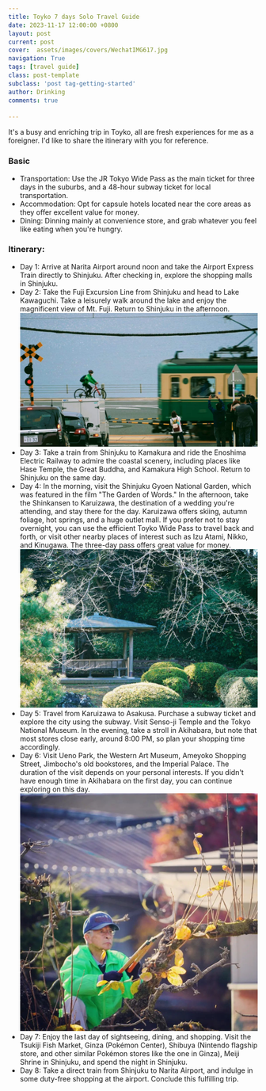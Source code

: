 ```yaml
---
title: Toyko 7 days Solo Travel Guide
date: 2023-11-17 12:00:00 +0800
layout: post
current: post
cover:  assets/images/covers/WechatIMG617.jpg
navigation: True
tags: [travel guide]
class: post-template
subclass: 'post tag-getting-started'
author: Drinking
comments: true

---
```


It's a busy and enriching trip in Toyko, all are fresh experiences for me as a foreigner. I'd like to share the itinerary with you for reference.

### Basic
- Transportation: Use the JR Tokyo Wide Pass as the main ticket for three days in the suburbs, and a 48-hour subway ticket for local transportation.
- Accommodation: Opt for capsule hotels located near the core areas as they offer excellent value for money.
- Dining: Dinning mainly at convenience store, and grab whatever you feel like eating when you're hungry.

### Itinerary:
- Day 1: Arrive at Narita Airport around noon and take the Airport Express Train directly to Shinjuku. After checking in, explore the shopping malls in Shinjuku.
- Day 2: Take the Fuji Excursion Line from Shinjuku and head to Lake Kawaguchi. Take a leisurely walk around the lake and enjoy the magnificent view of Mt. Fuji. Return to Shinjuku in the afternoon.
![Pic1](/assets/img/2023/55be68ff2d1c40f86fce56386a7839.jpg)
- Day 3: Take a train from Shinjuku to Kamakura and ride the Enoshima Electric Railway to admire the coastal scenery, including places like Hase Temple, the Great Buddha, and Kamakura High School. Return to Shinjuku on the same day.
- Day 4: In the morning, visit the Shinjuku Gyoen National Garden, which was featured in the film "The Garden of Words." In the afternoon, take the Shinkansen to Karuizawa, the destination of a wedding you're attending, and stay there for the day. Karuizawa offers skiing, autumn foliage, hot springs, and a huge outlet mall. If you prefer not to stay overnight, you can use the efficient Toyko Wide Pass to travel back and forth, or visit other nearby places of interest such as Izu Atami, Nikko, and Kinugawa. The three-day pass offers great value for money.
![Pic2](/assets/img/2023/65a3242274e123b4ef05921fcdd295.jpg)
- Day 5: Travel from Karuizawa to Asakusa. Purchase a subway ticket and explore the city using the subway. Visit Senso-ji Temple and the Tokyo National Museum. In the evening, take a stroll in Akihabara, but note that most stores close early, around 8:00 PM, so plan your shopping time accordingly.
- Day 6: Visit Ueno Park, the Western Art Museum, Ameyoko Shopping Street, Jimbocho's old bookstores, and the Imperial Palace. The duration of the visit depends on your personal interests. If you didn't have enough time in Akihabara on the first day, you can continue exploring on this day.
![Pic3](/assets/img/2023/persimmon.png)
- Day 7: Enjoy the last day of sightseeing, dining, and shopping. Visit the Tsukiji Fish Market, Ginza (Pokémon Center), Shibuya (Nintendo flagship store, and other similar Pokémon stores like the one in Ginza), Meiji Shrine in Shinjuku, and spend the night in Shinjuku.
- Day 8: Take a direct train from Shinjuku to Narita Airport, and indulge in some duty-free shopping at the airport. Conclude this fulfilling trip.
